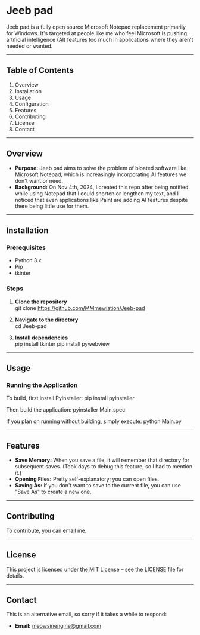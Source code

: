 # Jeeb pad

Jeeb pad is a fully open source Microsoft Notepad replacement primarily for Windows. It's targeted at people like me who feel Microsoft is pushing artificial intelligence (AI) features too much in applications where they aren’t needed or wanted.

---

## Table of Contents

1. Overview  
2. Installation  
3. Usage  
4. Configuration  
5. Features  
6. Contributing  
7. License  
8. Contact  

---

## Overview

- **Purpose:** Jeeb pad aims to solve the problem of bloated software like Microsoft Notepad, which is increasingly incorporating AI features we don't want or need.  
- **Background:** On Nov 4th, 2024, I created this repo after being notified while using Notepad that I could shorten or lengthen my text, and I noticed that even applications like Paint are adding AI features despite there being little use for them.  

---

## Installation

### Prerequisites
- Python 3.x  
- Pip  
- tkinter  

### Steps

1. **Clone the repository**  
    git clone https://github.com/MMmewiation/Jeeb-pad

2. **Navigate to the directory**  
    cd Jeeb-pad

3. **Install dependencies**  
    pip install tkinter
    pip install pywebview


---

## Usage

### Running the Application

To build, first install PyInstaller:
    pip install pyinstaller

Then build the application:
    pyinstaller Main.spec


If you plan on running without building, simply execute:
    python Main.py

---

## Features

- **Save Memory:** When you save a file, it will remember that directory for subsequent saves. (Took days to debug this feature, so I had to mention it.)
- **Opening Files:** Pretty self-explanatory; you can open files.
- **Saving As:** If you don't want to save to the current file, you can use "Save As" to create a new one.

---

## Contributing

To contribute, you can email me.

---

## License

This project is licensed under the MIT License – see the [LICENSE](LICENSE) file for details.

---

## Contact

This is an alternative email, so sorry if it takes a while to respond:
- **Email:** meowsinengine@gmail.com

